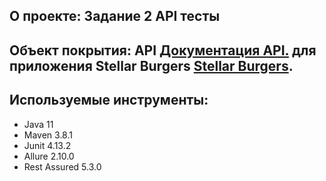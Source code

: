 ## О проекте: Задание 2 API тесты

## Объект покрытия: API [Документация API.](https://code.s3.yandex.net/qa-automation-engineer/java/cheatsheets/paid-track/diplom/api-documentation.pdf) для приложения Stellar Burgers [Stellar Burgers](https://stellarburgers.nomoreparties.site/).

## Используемые инструменты:
* Java 11
* Maven 3.8.1
* Junit 4.13.2
* Allure 2.10.0
* Rest Assured 5.3.0

